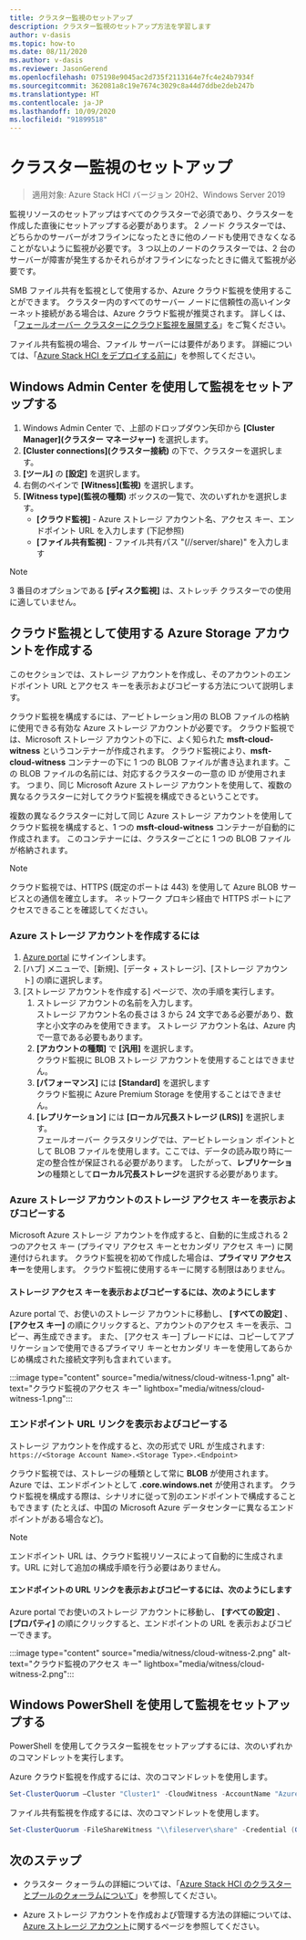 ```yaml
---
title: クラスター監視のセットアップ
description: クラスター監視のセットアップ方法を学習します
author: v-dasis
ms.topic: how-to
ms.date: 08/11/2020
ms.author: v-dasis
ms.reviewer: JasonGerend
ms.openlocfilehash: 075198e9045ac2d735f2113164e7fc4e24b7934f
ms.sourcegitcommit: 362081a8c19e7674c3029c8a44d7ddbe2deb247b
ms.translationtype: HT
ms.contentlocale: ja-JP
ms.lasthandoff: 10/09/2020
ms.locfileid: "91899518"
---
```

# <a name="set-up-a-cluster-witness"></a>クラスター監視のセットアップ

> 適用対象: Azure Stack HCI バージョン 20H2、Windows Server 2019

監視リソースのセットアップはすべてのクラスターで必須であり、クラスターを作成した直後にセットアップする必要があります。 2 ノード クラスターでは、どちらかのサーバーがオフラインになったときに他のノードも使用できなくなることがないように監視が必要です。 3 つ以上のノードのクラスターでは、2 台のサーバーが障害が発生するかそれらがオフラインになったときに備えて監視が必要です。  

SMB ファイル共有を監視として使用するか、Azure クラウド監視を使用することができます。 クラスター内のすべてのサーバー ノードに信頼性の高いインターネット接続がある場合は、Azure クラウド監視が推奨されます。 詳しくは、「[フェールオーバー クラスターにクラウド監視を展開する](/windows-server/failover-clustering/deploy-cloud-witness)」をご覧ください。

ファイル共有監視の場合、ファイル サーバーには要件があります。 詳細については、「[Azure Stack HCI をデプロイする前に](before-you-start.md)」を参照してください。

## <a name="set-up-a-witness-using-windows-admin-center"></a>Windows Admin Center を使用して監視をセットアップする

1. Windows Admin Center で、上部のドロップダウン矢印から **[Cluster Manager]\(クラスター マネージャー\)** を選択します。
1. **[Cluster connections]\(クラスター接続\)** の下で、クラスターを選択します。
1. **[ツール]** の **[設定]** を選択します。
1. 右側のペインで **[Witness]\(監視\)** を選択します。
1. **[Witness type]\(監視の種類\)** ボックスの一覧で、次のいずれかを選択します。
      - **[クラウド監視]** - Azure ストレージ アカウント名、アクセス キー、エンドポイント URL を入力します (下記参照)
      - **[ファイル共有監視]** - ファイル共有パス "(//server/share)" を入力します

> [!NOTE]
> 3 番目のオプションである **[ディスク監視]** は、ストレッチ クラスターでの使用に適していません。

## <a name="create-an-azure-storage-account-to-use-as-a-cloud-witness"></a>クラウド監視として使用する Azure Storage アカウントを作成する

このセクションでは、ストレージ アカウントを作成し、そのアカウントのエンドポイント URL とアクセス キーを表示およびコピーする方法について説明します。

クラウド監視を構成するには、アービトレーション用の BLOB ファイルの格納に使用できる有効な Azure ストレージ アカウントが必要です。 クラウド監視では、Microsoft ストレージ アカウントの下に、よく知られた **msft-cloud-witness** というコンテナーが作成されます。 クラウド監視により、**msft-cloud-witness** コンテナーの下に 1 つの BLOB ファイルが書き込まれます。この BLOB ファイルの名前には、対応するクラスターの一意の ID が使用されます。 つまり、同じ Microsoft Azure ストレージ アカウントを使用して、複数の異なるクラスターに対してクラウド監視を構成できるということです。

複数の異なるクラスターに対して同じ Azure ストレージ アカウントを使用してクラウド監視を構成すると、1 つの **msft-cloud-witness** コンテナーが自動的に作成されます。 このコンテナーには、クラスターごとに 1 つの BLOB ファイルが格納されます。

> [!NOTE]  
> クラウド監視では、HTTPS (既定のポートは 443) を使用して Azure BLOB サービスとの通信を確立します。 ネットワーク プロキシ経由で HTTPS ポートにアクセスできることを確認してください。

### <a name="to-create-an-azure-storage-account"></a>Azure ストレージ アカウントを作成するには

1. [Azure portal](https://portal.azure.com) にサインインします。
1. [ハブ] メニューで、[新規]、[データ + ストレージ]、[ストレージ アカウント] の順に選択します。
1. [ストレージ アカウントを作成する] ページで、次の手順を実行します。
    1. ストレージ アカウントの名前を入力します。
    <br>ストレージ アカウント名の長さは 3 から 24 文字である必要があり、数字と小文字のみを使用できます。 ストレージ アカウント名は、Azure 内で一意である必要もあります。
    1. **[アカウントの種類]** で **[汎用]** を選択します。
    <br>クラウド監視に BLOB ストレージ アカウントを使用することはできません。
    1. **[パフォーマンス]** には **[Standard]** を選択します
    <br>クラウド監視に Azure Premium Storage を使用することはできません。
    1. **[レプリケーション]** には **[ローカル冗長ストレージ (LRS)]** を選択します。
    <br>フェールオーバー クラスタリングでは、アービトレーション ポイントとして BLOB ファイルを使用します。ここでは、データの読み取り時に一定の整合性が保証される必要があります。 したがって、**レプリケーション**の種類として**ローカル冗長ストレージ**を選択する必要があります。

### <a name="view-and-copy-storage-access-keys-for-your-azure-storage-account"></a>Azure ストレージ アカウントのストレージ アクセス キーを表示およびコピーする

Microsoft Azure ストレージ アカウントを作成すると、自動的に生成される 2 つのアクセス キー (プライマリ アクセス キーとセカンダリ アクセス キー) に関連付けられます。 クラウド監視を初めて作成した場合は、**プライマリ アクセス キー**を使用します。 クラウド監視に使用するキーに関する制限はありません。  

#### <a name="to-view-and-copy-storage-access-keys"></a>ストレージ アクセス キーを表示およびコピーするには、次のようにします

Azure portal で、お使いのストレージ アカウントに移動し、 **[すべての設定]** 、 **[アクセス キー]** の順にクリックすると、アカウントのアクセス キーを表示、コピー、再生成できます。 また、 [アクセス キー] ブレードには、コピーしてアプリケーションで使用できるプライマリ キーとセカンダリ キーを使用してあらかじめ構成された接続文字列も含まれています。

:::image type="content" source="media/witness/cloud-witness-1.png" alt-text="クラウド監視のアクセス キー" lightbox="media/witness/cloud-witness-1.png":::

### <a name="view-and-copy-endpoint-url-links"></a>エンドポイント URL リンクを表示およびコピーする

ストレージ アカウントを作成すると、次の形式で URL が生成されます: `https://<Storage Account Name>.<Storage Type>.<Endpoint>`  

クラウド監視では、ストレージの種類として常に **BLOB** が使用されます。 Azure では、エンドポイントとして **.core.windows.net** が使用されます。 クラウド監視を構成する際は、シナリオに従って別のエンドポイントで構成することもできます (たとえば、中国の Microsoft Azure データセンターに異なるエンドポイントがある場合など)。  

> [!NOTE]  
> エンドポイント URL は、クラウド監視リソースによって自動的に生成されます。URL に対して追加の構成手順を行う必要はありません。  

#### <a name="to-view-and-copy-endpoint-url-links"></a>エンドポイントの URL リンクを表示およびコピーするには、次のようにします

Azure portal でお使いのストレージ アカウントに移動し、 **[すべての設定]** 、 **[プロパティ]** の順にクリックすると、エンドポイントの URL を表示およびコピーできます。  

:::image type="content" source="media/witness/cloud-witness-2.png" alt-text="クラウド監視のアクセス キー" lightbox="media/witness/cloud-witness-2.png":::  

## <a name="set-up-a-witness-using-windows-powershell"></a>Windows PowerShell を使用して監視をセットアップする

PowerShell を使用してクラスター監視をセットアップするには、次のいずれかのコマンドレットを実行します。

Azure クラウド監視を作成するには、次のコマンドレットを使用します。

```powershell
Set-ClusterQuorum –Cluster "Cluster1" -CloudWitness -AccountName "AzureStorageAccountName" -AccessKey "AzureStorageAccountAccessKey"
```

ファイル共有監視を作成するには、次のコマンドレットを使用します。

```powershell
Set-ClusterQuorum -FileShareWitness "\\fileserver\share" -Credential (Get-Credential)
```

## <a name="next-steps"></a>次のステップ

- クラスター クォーラムの詳細については、「[Azure Stack HCI のクラスターとプールのクォーラムについて](../concepts/quorum.md)」を参照してください。

- Azure ストレージ アカウントを作成および管理する方法の詳細については、[Azure ストレージ アカウント](/azure/storage/common/storage-account-create)に関するページを参照してください。